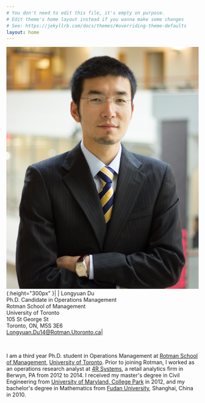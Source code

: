```yaml
---
# You don't need to edit this file, it's empty on purpose.
# Edit theme's home layout instead if you wanna make some changes
# See: https://jekyllrb.com/docs/themes/#overriding-theme-defaults
layout: home
---
```


![](./photo_small.jpg){:height="300px" }|  |  Longyuan Du <br/> Ph.D. Candidate in Operations Management <br/> Rotman School of Management <br/> University of Toronto <br/> 105 St George St <br/> Toronto, ON, M5S 3E6 <br/> [Longyuan.Du14@Rotman.Utoronto.ca](mailto:Longyuan.Du14@Rotman.Utoronto.ca)|

<br/>
   
I am a third year Ph.D. student in Operations Management at [Rotman School of Management](https://www.rotman.utoronto.ca/), [University of Toronto](https://www.utoronto.ca/). Prior to joining Rotman, I worked as an operations research analyst at [4R Systems](http://4rsystems.com/), a retail analytics firm in Berwyn, PA from 2012 to 2014. I received my master's degree in Civil Engineering from [University of Maryland, College Park](https://www.umd.edu/) in 2012, and my bachelor's degree in Mathematics from [Fudan University](http://www.fudan.edu.cn/en), Shanghai, China in 2010.
